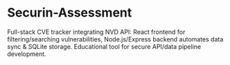 # Securin-Assessment

Full-stack CVE tracker integrating NVD API: React frontend for filtering/searching vulnerabilities, Node.js/Express backend automates data sync &amp; SQLite storage. Educational tool for secure API/data pipeline development.
